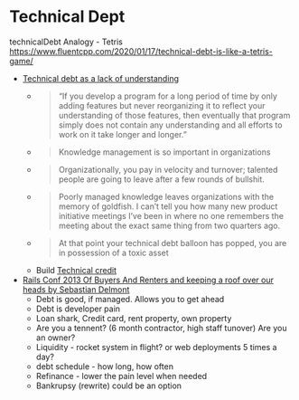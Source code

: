 Technical Dept
==============

technicalDebt Analogy - Tetris
https://www.fluentcpp.com/2020/01/17/technical-debt-is-like-a-tetris-game/


* [Technical debt as a lack of understanding](https://daverupert.com/2020/11/technical-debt-as-a-lack-of-understanding/)
    * > “If you develop a program for a long period of time by only adding features but never reorganizing it to reflect your understanding of those features, then eventually that program simply does not contain any understanding and all efforts to work on it take longer and longer.”
    * > Knowledge management is so important in organizations
    * > Organizationally, you pay in velocity and turnover; talented people are going to leave after a few rounds of bullshit.
    * > Poorly managed knowledge leaves organizations with the memory of goldfish. I can’t tell you how many new product initiative meetings I’ve been in where no one remembers the meeting about the exact same thing from two quarters ago.
    * > At that point your technical debt balloon has popped, you are in possession of a toxic asset
    * Build [Technical credit](https://www.stillbreathing.co.uk/2016/10/13/technical-credit)
* [Rails Conf 2013 Of Buyers And Renters and keeping a roof over our heads by Sebastian Delmont](https://www.youtube.com/watch?v=XakfJ2spb3w)
    * Debt is good, if managed. Allows you to get ahead
    * Debt is developer pain
    * Loan shark, Credit card, rent property, own property
    * Are you a tennent? (6 month contractor, high staff tunover) Are you an owner?
    * Liquidity - rocket system in flight? or web deployments 5 times a day?
    * debt schedule - how long, how often
    * Refinance - lower the pain level when needed
    * Bankrupsy (rewrite) could be an option
